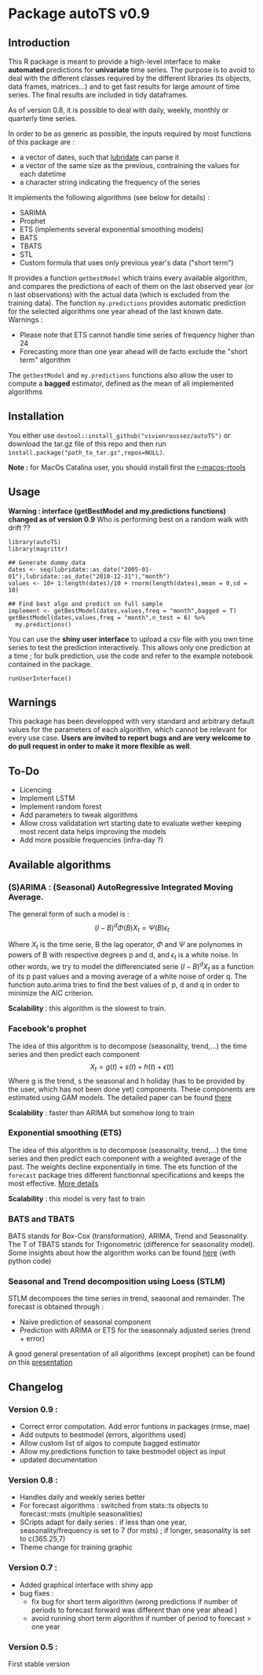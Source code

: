 # Package autoTS v0.9

## Introduction

This R package is meant to provide a high-level interface to make **automated** predictions for **univariate** time series. The purpose is to avoid to deal with the different classes required by the different libraries (ts objects, data frames, matrices...) and to get fast results for large amount of time series. The final results are included in tidy dataframes.

As of version 0.8, it is possible to deal with daily, weekly, monthly or quarterly time series.

In order to be as generic as possible, the inputs required by most functions of this package are :

- a vector of dates, such that [lubridate](https://lubridate.tidyverse.org/) can parse it
- a vector of the same size as the previous, contraining the values for each datetime
- a character string indicating the frequency of the series

It implements the following algorithms (see below for details) :

- SARIMA
- Prophet
- ETS (implements several exponential smoothing models)
- BATS
- TBATS
- STL
- Custom formula that uses only previous year's data ("short term")

It provides a function `getbestModel` which trains every available algorithm, and compares the predictions of each of them on the last observed year (or n last observations) with the actual data (which is excluded from the training data).
The function `my.predictions` provides automatic prediction for the selected algorithms one year ahead of the last known date.
Warnings :

- Please note that ETS cannot handle time series of frequency higher than 24
- Forecasting more than one year ahead will de facto exclude the "short term" algorithm

The `getbestModel` and `my.predictions` functions also allow the user to compute a **bagged** estimator, defined as the mean of all implemented algorithms

## Installation

You either use `devtool::install_github("vivienroussez/autoTS")` or download the tar.gz file of this repo and then run `ìnstall.package("path_to_tar.gz",repos=NULL)`.

**Note :** for MacOs Catalina user, you should install first the [r-macos-rtools](https://github.com/rmacoslib/r-macos-rtools/releases)

## Usage
**Warning : interface (getBestModel and my.predictions functions) changed as of version 0.9**
Who is performing best on a random walk  with drift ??

```{r}
library(autoTS)
library(magrittr)

## Generate dummy data
dates <- seq(lubridate::as_date("2005-01-01"),lubridate::as_date("2010-12-31"),"month")
values <- 10+ 1:length(dates)/10 + rnorm(length(dates),mean = 0,sd = 10)

## Find best algo and predict on full sample
implement <- getBestModel(dates,values,freq = "month",bagged = T)
getBestModel(dates,values,freq = "month",n_test = 6) %>% 
  my.predictions()
```

You can use the **shiny user interface** to upload a csv file with you own time series to test the prediction interactively. This allows only one prediction at a time ; for bulk prediction, use the code and refer to the example notebook contained in the package.

```{r}
runUserInterface()
```

## Warnings

This package has been developped with very standard and arbitrary default values for the parameters of each algorithm, which cannot be relevant for every use case. **Users are invited to report bugs and are very welcome to do pull request in order to make it more flexible as well**.

## To-Do

- Licencing
- Implement LSTM
- Implement random forest 
- Add parameters to tweak algorithms
- Allow cross validatation wrt starting date to evaluate wether keeping most recent data helps improving the models
- Add more possible frequencies (infra-day ?)

## Available algorithms

### (S)ARIMA : (Seasonal) AutoRegressive Integrated Moving Average. 
The general form of such a model is :
$$ (I-B)^d \Phi(B)X_t = \Psi(B)\epsilon_t$$ 

Where $X_t$ is the time serie, B the lag operator, $\Phi$ and $\Psi$ are polynomes in powers of B with respective degrees p and d, and $\epsilon_t$ is a white noise. In other words, we try to model the differenciated serie $(I-B)^d X_t$ as a function of its p past values and a moving average of a white noise of order q.
The function auto.arima tries to find the best values of p, d and q in order to minimize the AIC criterion.

**Scalability** : this algorithm is the slowest to train.

### Facebook's prophet

The idea of this algorithm is to decompose (seasonality, trend,...) the time series and then predict each component
$$ X_t = g(t) + s(t) + h(t) + \epsilon(t) $$
Where g is the trend, s the seasonal and h holiday (has to be provided by the user, which has not been done yet) components. These components are estimated using GAM models. The detailed paper can be found [there](https://peerj.com/preprints/3190/) 

**Scalability** : faster than ARIMA but somehow long to train

### Exponential smoothing (ETS)

The idea of this algorithm is to decompose (seasonality, trend,...) the time series and then predict each component with a weighted average of the past. The weights decline exponentially in time. The ets function of the `forecast` package tries different functionnal specifications and keeps the most effective. [More details](https://robjhyndman.com/talks/RevolutionR/6-ETS.pdf) 

**Scalability** : this model is very fast to train

### BATS and TBATS

BATS stands for Box-Cox (transformation), ARIMA, Trend and Seasonality. The T of TBATS stands for Trigonometric (difference for seasonality model). Some insights about how the algorithm works can be found [here](https://medium.com/intive-developers/forecasting-time-series-with-multiple-seasonalities-using-tbats-in-python-398a00ac0e8a) (with python code)

### Seasonal and Trend decomposition using Loess (STLM)

STLM decomposes the time series in trend, seasonal and remainder. The forecast is obtained through :

- Naive prediction of seasonal component 
- Prediction with ARIMA or ETS for the seasonnaly adjusted series (trend + error)


A good general presentation of all algorithms (except prophet) can be found on this [presentation](https://robjhyndman.com/files/2-AutomaticForecasting.pdf)


## Changelog

### Version 0.9 :

- Correct error computation. Add error funtions in packages (rmse, mae)
- Add outputs to bestmodel (errors, algorithms used)
- Allow custom list of algos to compute bagged estimator
- Allow my.predictions function to take bestmodel object as input
- updated documentation

### Version 0.8 :

- Handles daily and weekly series better
- For forecast algorithms : switched from stats::ts objects to forecast::msts (multiple seasonalities)
- SCripts adapt for daily series : if less than one year, seasonality/frequency is set to 7 (for msts) ; if longer, seasonality is set to c(365.25,7)
- Theme change for training graphic
### Version 0.7 :

- Added graphical interface with shiny app
- bug fixes : 
    + fix bug for short term algorithm (wrong predictions if number of periods to forecast forward was different than one year ahead )
    + avoid running short term algorithm if number of period to forecast > one year
    
### Version 0.5 :

First stable version
